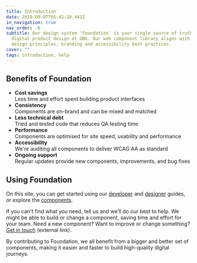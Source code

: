 ```yaml
---
title: Introduction
date: 2019-09-07T05:42:28.441Z
in_navigation: true
nav_order: -6
subtitle: Our design system 'Foundation' is your single source of truth for
  digital product design at GBG. Our web component library aligns with GBG's
  design principles, branding and accessibility best practices.
cover: ""
tags: introduction, help
---
```

## Benefits of Foundation

* **Cost savings**\
  Less time and effort spent building product interfaces
* **Consistency**\
  Components are on-brand and can be mixed and matched
* **Less technical debt**\
  Tried and tested code that reduces QA testing time
* **Performance**\
  Components are optimised for site speed, usability and performance
* **Accessibility**\
  We're auditing all components to deliver WCAG AA as standard
* **Ongoing support**\
  Regular updates provide new components, improvements, and bug fixes

## Using Foundation

On this site, you can get started using our [developer](/blog/developer-guide.md) and [designer](/blog/designer-guide.md) guides, or explore the [components](/components).

If you can't find what you need, tell us and we’ll do our best to help. We might be able to build or change a component, saving time and effort for your team. Need a new component? Want to improve or change something? [Get in touch](https://forms.office.com/pages/responsepage.aspx?id=CX4F40inykqMZw9aP3qYkLP4NT-SWnZBiG_hFPX6C61UQ1pCN0k1VE5GTUc4T0JPSVQ5WlRIT1I5OCQlQCN0PWcu) (external link).

By contributing to Foundation, we all benefit from a bigger and better set of components, making it easier and faster to build high-quality digital journeys.
